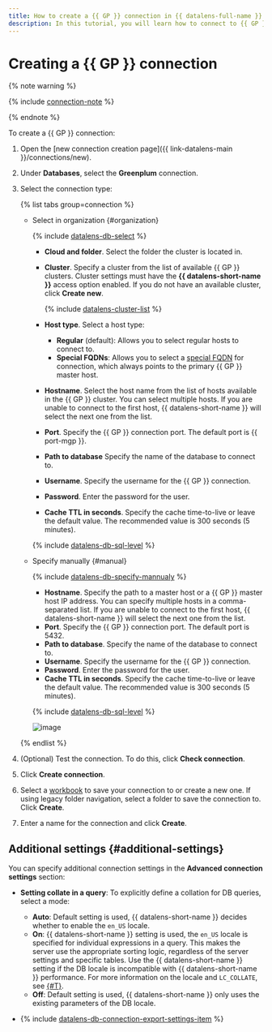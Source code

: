 ```yaml
---
title: How to create a {{ GP }} connection in {{ datalens-full-name }}
description: In this tutorial, you will learn how to connect to {{ GP }} in {{ datalens-full-name }}.
---
```


# Creating a {{ GP }} connection



{% note warning %}

{% include [connection-note](../../../_includes/datalens/datalens-connection-note.md) %}

{% endnote %}


To create a {{ GP }} connection:

1. Open the [new connection creation page]({{ link-datalens-main }}/connections/new).
1. Under **Databases**, select the **Greenplum** connection.


1. Select the connection type:

   {% list tabs group=connection %}

   - Select in organization {#organization}

     {% include [datalens-db-select](../../../_includes/datalens/datalens-db-select.md) %}

     * **Cloud and folder**. Select the folder the cluster is located in.
     * **Cluster**. Specify a cluster from the list of available {{ GP }} clusters. Cluster settings must have the **{{ datalens-short-name }}** access option enabled. If you do not have an available cluster, click **Create new**.

       {% include [datalens-cluster-list](../../../_includes/datalens/datalens-cluster-list.md) %}

     * **Host type**. Select a host type:
       
       * **Regular** (default): Allows you to select regular hosts to connect to.
       * **Special FQDNs**: Allows you to select a [special FQDN](../../../managed-greenplum/operations/connect.md#fqdn-master) for connection, which always points to the primary {{ GP }} master host.

     * **Hostname**. Select the host name from the list of hosts available in the {{ GP }} cluster. You can select multiple hosts. If you are unable to connect to the first host, {{ datalens-short-name }} will select the next one from the list.
     * **Port**. Specify the {{ GP }} connection port. The default port is {{ port-mgp }}.
     * **Path to database** Specify the name of the database to connect to.
     * **Username**. Specify the username for the {{ GP }} connection.
     * **Password**. Enter the password for the user.
     * **Cache TTL in seconds**. Specify the cache time-to-live or leave the default value. The recommended value is 300 seconds (5 minutes).
     
     {% include [datalens-db-sql-level](../../../_includes/datalens/datalens-db-connection-sql-level.md) %}

   - Specify manually {#manual}

     {% include [datalens-db-specify-mannualy](../../../_includes/datalens/datalens-db-specify-mannualy.md) %}

      * **Hostname**. Specify the path to a master host or a {{ GP }} master host IP address. You can specify multiple hosts in a comma-separated list. If you are unable to connect to the first host, {{ datalens-short-name }} will select the next one from the list.
      * **Port**. Specify the {{ GP }} connection port. The default port is 5432.
      * **Path to database**. Specify the name of the database to connect to.
      * **Username**. Specify the username for the {{ GP }} connection.
      * **Password**. Enter the password for the user.
      * **Cache TTL in seconds**. Specify the cache time-to-live or leave the default value. The recommended value is 300 seconds (5 minutes).
      
      {% include [datalens-db-sql-level](../../../_includes/datalens/datalens-db-connection-sql-level.md) %}

      ![image](../../../_assets/datalens/operations/connection/connection-greenplum.png)

   {% endlist %}


1. (Optional) Test the connection. To do this, click **Check connection**.
1. Click **Create connection**.


1. Select a [workbook](../../workbooks-collections/index.md) to save your connection to or create a new one. If using legacy folder navigation, select a folder to save the connection to. Click **Create**.


1. Enter a name for the connection and click **Create**.



## Additional settings {#additional-settings}

You can specify additional connection settings in the **Advanced connection settings** section:

* **Setting collate in a query**: To explicitly define a collation for DB queries, select a mode:

  * **Auto**: Default setting is used, {{ datalens-short-name }} decides whether to enable the `en_US` locale.
  * **On**: {{ datalens-short-name }} setting is used, the `en_US` locale is specified for individual expressions in a query. This makes the server use the appropriate sorting logic, regardless of the server settings and specific tables. Use the {{ datalens-short-name }} setting if the DB locale is incompatible with {{ datalens-short-name }} performance. For more information on the locale and `LC_COLLATE`, see [{#T}](../../../managed-postgresql/operations/cluster-create.md#create-cluster).
  * **Off**: Default setting is used, {{ datalens-short-name }} only uses the existing parameters of the DB locale.

* {% include [datalens-db-connection-export-settings-item](../../../_includes/datalens/operations/datalens-db-connection-export-settings-item.md) %}

